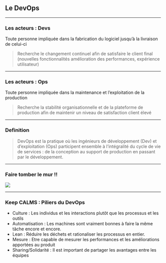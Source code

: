 ## Le DevOps

----

### Les acteurs : Devs
Toute personne impliquée dans la fabrication du logiciel jusqu’à la livraison de celui-ci

> Recherche le changement continuel afin de satisfaire le client final (nouvelles fonctionnalités amélioration des performances, expérience utilisateur)

----

### Les acteurs : Ops
Toute personne impliquée dans la maintenance et l’exploitation de la production

> Recherche la stabilité organisationnelle et de la plateforme de production afin de maintenir un niveau de satisfaction client élevé

----

### Definition
> DevOps est la pratique où les ingénieurs de développement (Dev) et d’exploitation (Ops) participent ensemble à l’intégralité du cycle de vie de services : de la conception au support de production en passant par le développement.

----

### Faire tomber le mur !!
<img src="https://www.niceideas.ch/roller2/badtrash/mediaresource/ce967df5-4dca-4f37-a480-b683bd742259" style="background:none; border:none; box-shadow:none;" />

----

### Keep CALMS : Piliers du DevOps
* Culture : Les individus et les interactions plutôt que les processus et les outils
* Automatisation : Les machines sont vraiment bonnes à faire la même tâche encore et encore.
* Lean : Réduire les déchets et rationaliser les processus en entier.
* Mesure : Etre capable de mesurer les performances et les améliorations apportées au produit 
* Sharing/Solidarité : Il est important de partager les avantages entre les équipes
